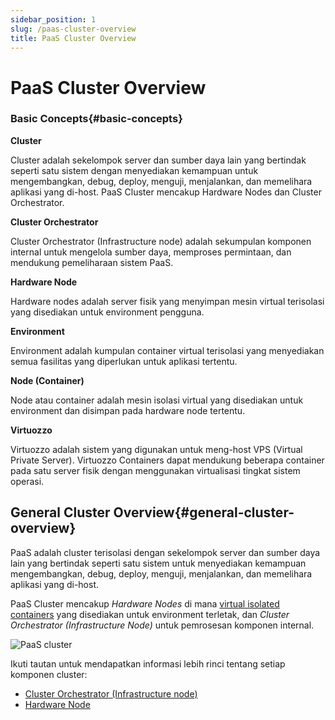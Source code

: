 ```yaml
---
sidebar_position: 1
slug: /paas-cluster-overview
title: PaaS Cluster Overview
---
```

# PaaS Cluster Overview

### Basic Concepts{#basic-concepts}

**Cluster**

Cluster adalah sekelompok server dan sumber daya lain yang bertindak seperti satu sistem dengan menyediakan kemampuan untuk mengembangkan, debug, deploy, menguji, menjalankan, dan memelihara aplikasi yang di-host. PaaS Cluster mencakup Hardware Nodes dan Cluster Orchestrator.

**Cluster Orchestrator**

Cluster Orchestrator (Infrastructure node) adalah sekumpulan komponen internal untuk mengelola sumber daya, memproses permintaan, dan mendukung pemeliharaan sistem PaaS.

**Hardware Node**

Hardware nodes adalah server fisik yang menyimpan mesin virtual terisolasi yang disediakan untuk environment pengguna.

**Environment**

Environment adalah kumpulan container virtual terisolasi yang menyediakan semua fasilitas yang diperlukan untuk aplikasi tertentu.

**Node (Container)**

Node atau container adalah mesin isolasi virtual yang disediakan untuk environment dan disimpan pada hardware node tertentu.

**Virtuozzo**

Virtuozzo adalah sistem yang digunakan untuk meng-host VPS (Virtual Private Server). Virtuozzo Containers dapat mendukung beberapa container pada satu server fisik dengan menggunakan virtualisasi tingkat sistem operasi.

## General Cluster Overview{#general-cluster-overview}

PaaS adalah cluster terisolasi dengan sekelompok server dan sumber daya lain yang bertindak seperti satu sistem untuk menyediakan kemampuan mengembangkan, debug, deploy, menguji, menjalankan, dan memelihara aplikasi yang di-host.

PaaS Cluster mencakup _Hardware Nodes_ di mana [virtual isolated containers](<http://en.wikipedia.org/wiki/Software_container>) yang disediakan untuk environment terletak, dan _Cluster Orchestrator (Infrastructure Node)_ untuk pemrosesan komponen internal.

![PaaS cluster](#)

Ikuti tautan untuk mendapatkan informasi lebih rinci tentang setiap komponen cluster:

  * [Cluster Orchestrator (Infrastructure node)](<https://docs.dewacloud.com/docs/cluster-orchestrator>)
  * [Hardware Node](<https://docs.dewacloud.com/docs/infrastructure-level>)
